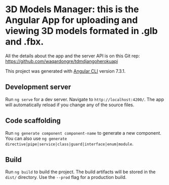 # 3D Models Manager: this is the Angular App for uploading and viewing 3D models formated in .glb and .fbx. 
All the details about the app and the server API is on this Git rep: https://github.com/waqardongre/tdmdjangoherokuapi

This project was generated with [Angular CLI](https://github.com/angular/angular-cli) version 7.3.1.

## Development server

Run `ng serve` for a dev server. Navigate to `http://localhost:4200/`. The app will automatically reload if you change any of the source files.

## Code scaffolding

Run `ng generate component component-name` to generate a new component. You can also use `ng generate directive|pipe|service|class|guard|interface|enum|module`.

## Build

Run `ng build` to build the project. The build artifacts will be stored in the `dist/` directory. Use the `--prod` flag for a production build.
